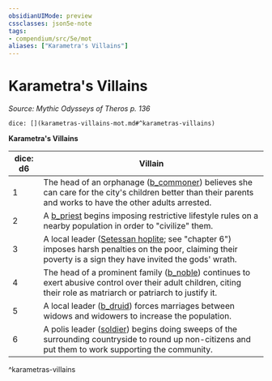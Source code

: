 ```yaml
---
obsidianUIMode: preview
cssclasses: json5e-note
tags:
- compendium/src/5e/mot
aliases: ["Karametra's Villains"]
---
```

# Karametra's Villains
*Source: Mythic Odysseys of Theros p. 136* 

`dice: [](karametras-villains-mot.md#^karametras-villains)`

**Karametra's Villains**

| dice: d6 | Villain |
|----------|---------|
| 1 | The head of an orphanage ([b_commoner](b_commoner.md)) believes she can care for the city's children better than their parents and works to have the other adults arrested. |
| 2 | A [b_priest](b_priest.md) begins imposing restrictive lifestyle rules on a nearby population in order to "civilize" them. |
| 3 | A local leader ([Setessan hoplite](b_setessan-hoplite-mot.md); see "chapter 6") imposes harsh penalties on the poor, claiming their poverty is a sign they have invited the gods' wrath. |
| 4 | The head of a prominent family ([b_noble](2.%20GM%20Tools/5eTools%20Compendium%20&%20Rules/_compendium/bestiary/humanoid/b_noble.md)) continues to exert abusive control over their adult children, citing their role as matriarch or patriarch to justify it. |
| 5 | A local leader ([b_druid](b_druid.md)) forces marriages between widows and widowers to increase the population. |
| 6 | A polis leader ([soldier](b_soldier-ggr.md)) begins doing sweeps of the surrounding countryside to round up non-citizens and put them to work supporting the community. |
^karametras-villains